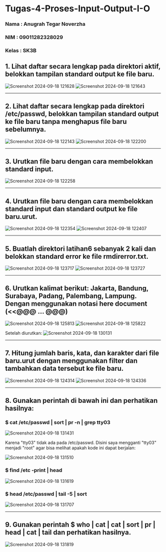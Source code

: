 # Tugas-4-Proses-Input-Output-I-O
### Nama    : Anugrah Tegar Noverzha
### NIM     : 09011282328029
### Kelas   : SK3B

## 1. Lihat daftar secara lengkap pada direktori aktif, belokkan tampilan standard output ke file baru.

![Screenshot 2024-09-18 121628](https://github.com/user-attachments/assets/67fdc3a7-f06a-45da-8f61-fe8f6123ad14)
![Screenshot 2024-09-18 121643](https://github.com/user-attachments/assets/a6ac046d-68f0-4944-aa8e-1ae15f19d04f)

---
## 2. Lihat daftar secara lengkap pada direktori /etc/passwd, belokkan tampilan standard output ke file baru tanpa menghapus file baru sebelumnya.


![Screenshot 2024-09-18 122143](https://github.com/user-attachments/assets/8a8ae8c6-0590-4a76-b6e2-47406ba01a61)
![Screenshot 2024-09-18 122200](https://github.com/user-attachments/assets/0a7e09cc-9b5b-42d7-b95e-14bf7cab691d)

---
## 3. Urutkan file baru dengan cara membelokkan standard input.

![Screenshot 2024-09-18 122258](https://github.com/user-attachments/assets/bb6eab4e-2065-4446-a003-b2bcf0ba457d)

---
## 4. Urutkan file baru dengan cara membelokkan standard input dan standard output ke file baru.urut.

![Screenshot 2024-09-18 122354](https://github.com/user-attachments/assets/83177c68-9f70-4bec-9463-67af9892b8b2)
![Screenshot 2024-09-18 122407](https://github.com/user-attachments/assets/9b540e23-1389-4a24-bee6-dcbdc44b7014)

---
## 5. Buatlah direktori latihan6 sebanyak 2 kali dan belokkan standard error ke file rmdirerror.txt.

![Screenshot 2024-09-18 123717](https://github.com/user-attachments/assets/467f9245-c772-497e-8a02-f46bd584b71a)
![Screenshot 2024-09-18 123727](https://github.com/user-attachments/assets/60d31464-00cb-4d64-8385-f0300860df1d)

---
## 6. Urutkan kalimat berikut: Jakarta, Bandung, Surabaya, Padang, Palembang, Lampung. Dengan menggunakan notasi here document (<<@@@ ... @@@)

![Screenshot 2024-09-18 125813](https://github.com/user-attachments/assets/812a4763-ac75-4c9d-97de-e7c43431c654)
![Screenshot 2024-09-18 125822](https://github.com/user-attachments/assets/870d397c-5dc3-4455-b54e-efee218099a1)

Setelah diurutkan:
![Screenshot 2024-09-18 130131](https://github.com/user-attachments/assets/04a0a3a7-c56d-453b-89fb-e02774b35d83)

---
## 7. Hitung jumlah baris, kata, dan karakter dari file baru.urut dengan menggunakan filter dan tambahkan data tersebut ke file baru.

![Screenshot 2024-09-18 124314](https://github.com/user-attachments/assets/178965bb-5957-4ed3-91fe-9176f2bf8587)
![Screenshot 2024-09-18 124336](https://github.com/user-attachments/assets/61f4c316-12b7-4292-8ccf-b77ab450118a)

---
## 8. Gunakan perintah di bawah ini dan perhatikan hasilnya:

### $ cat /etc/passwd | sort | pr -n | grep tty03

![Screenshot 2024-09-18 131431](https://github.com/user-attachments/assets/33433b12-2de1-48c4-a7b0-a1b3831020a4)

Karena "tty03" tidak ada pada /etc/passwd. Disini saya mengganti "tty03" menjadi "root" agar bisa melihat apakah kode ini dapat berjalan:

![Screenshot 2024-09-18 131510](https://github.com/user-attachments/assets/b8dab980-b233-439f-8c31-7aea6db297fe)


### $ find /etc -print | head

![Screenshot 2024-09-18 131619](https://github.com/user-attachments/assets/e0b29099-41a4-4a6d-af46-294d3466bb7e)

### $ head /etc/passwd | tail -5 | sort

![Screenshot 2024-09-18 131707](https://github.com/user-attachments/assets/2aadfe5b-23a6-4e3a-8316-45fc9efed9dd)

---
## 9. Gunakan perintah $ who | cat | cat | sort | pr | head | cat | tail dan perhatikan hasilnya.

![Screenshot 2024-09-18 131819](https://github.com/user-attachments/assets/1ba8d99c-79aa-4e65-a7b7-9e95468f9b80)
